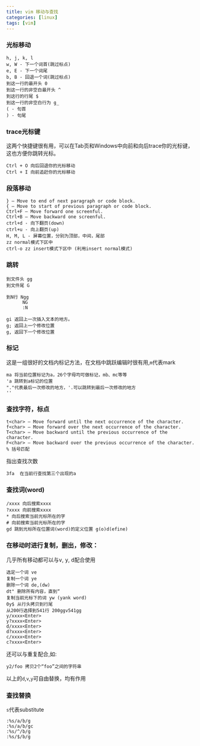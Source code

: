 ```yaml
---
title: vim 移动与查找
categories: [linux]
tags: [vim]
---
```


### 光标移动

    h, j, k, l
    w, W - 下一个词首(跳过标点)
    e, E - 下一个词尾
    b, B - 回退一个词(跳过标点)
    到这一行的最开头 0 
    到这一行的非空白最开头 ^ 
    到这行的行尾 $
    到这一行的非空白行为 g_ 
    ( - 句首
    ) - 句尾

### trace光标键

这两个快捷键很有用，可以在Tab页和Windows中向前和向后trace你的光标键，这也方便你跳转光标。

    Ctrl + O 向后回退你的光标移动
    Ctrl + I 向前追赶你的光标移动

### 段落移动

    } — Move to end of next paragraph or code block.
    { — Move to start of previous paragraph or code block.
    Ctrl+F — Move forward one screenful.
    Ctrl+B — Move backward one screenful.
    ctrl+d - 向下翻页(down)
    ctrl+u - 向上翻页(up)
    H, M, L - 屏幕位置，分别为顶部，中间，尾部
    zz normal模式下区中
    ctrl-o zz insert模式下区中 (利用insert normal模式)

### 跳转

    到文件头 gg
    到文件尾 G 

    到N行 Ngg 
          NG  
          :N   

    gi 返回上一次插入文本的地方。
    g; 返回上一个修改位置
    g, 返回下一个修改位置

### 标记

这是一组很好的文档内标记方法，在文档中跳跃编辑时很有用,`m`代表mark

    ma 将当前位置标记为a，26个字母均可做标记，mb、mc等等
    'a 跳转到a标记的位置
    "."代表最后一次修改的地方，'.可以跳转到最后一次修改的地方
    ''

### 查找字符，标点

    t<char> — Move forward until the next occurrence of the character.
    f<char> — Move forward over the next occurrence of the character.
    T<char> — Move backward until the previous occurrence of the character.
    F<char> — Move backward over the previous occurrence of the character.
    % 括号匹配

指出查找次数

    3fa  在当前行查找第三个出现的a

### 查找词(word)

    /xxxx 向后搜索xxxx
    ?xxxx 向前搜索xxxx
    * 向后搜索当前光标所在的字
    # 向前搜索当前光标所在的字
    gd 跳到光标所在位置词(word)的定义位置 g(o)d(efine)

### 在移动时进行复制，删出，修改： 

几乎所有移动都可以与<kbd>v</kbd>, <kbd>y</kbd>, <kbd>d</kbd>配合使用

    选定一个词 ve
    复制一个词 ye
    删除一个词 de,(dw)
    dt" 删除所有内容，直到“
    复制当前光标下的词 yw (yank word)
    0y$ 从行头拷贝到行尾
    从200行选择到541行 200ggv541gg
    y/xxxx<Enter>
    y?xxxx<Enter>
    d/xxxx<Enter>
    d?xxxx<Enter>
    c/xxxx<Enter>
    c?xxxx<Enter>

还可以与重复配合,如:

    y2/foo 拷贝2个“foo”之间的字符串

以上的`d`,`v`,`y`可自由替换，均有作用

### 查找替换

`s`代表substitute

    :%s/a/b/g
    :%s/a/b/gc
    :%s/^/b/g
    :%s/$/b/g
